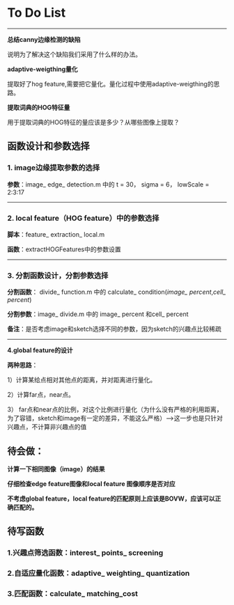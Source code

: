 # To Do List
---

**总结canny边缘检测的缺陷**

说明为了解决这个缺陷我们采用了什么样的办法。



**adaptive-weigthing量化**

提取好了hog feature,需要把它量化。量化过程中使用adaptive-weigthing的思路。


**提取词典的HOG特征量**

用于提取词典的HOG特征的量应该是多少？从哪些图像上提取？




## 函数设计和参数选择

### 1. image边缘提取参数的选择
**参数**：image_ edge_ detection.m 中的 
t = 30，
sigma = 6，
lowScale = 2:3:17

---
### 2. local feature（HOG feature）中的参数选择

**脚本**：feature_ extraction_ local.m

**函数**：extractHOGFeatures中的参数设置

---

### 3. 分割函数设计，分割参数选择

**分割函数**：
divide_ function.m 中的 calculate_ condition(*image_ percent*,*cell_ percent*)

**分割参数**：image_ divide.m 中的 image_ percent 和cell_ percent

**备注**：是否考虑image和sketch选择不同的参数，因为sketch的兴趣点比较稀疏

---

**4.global feature的设计**

**两种思路**：

1）计算某给点相对其他点的距离，并对距离进行量化。

2）计算far点，near点。

3） far点和near点的比例，对这个比例进行量化（为什么没有严格的利用距离，为了容错，sketch和image有一定的差异，不能这么严格）——>这一步也是只针对兴趣点，不计算非兴趣点的值



## 待会做：

**计算一下相同图像（image）的结果**


**仔细检查edge feature图像和local feature 图像顺序是否对应** 


**不考虑global feature，local feature的匹配原则上应该是BOVW，应该可以正确匹配的。**


## 待写函数
### 1.兴趣点筛选函数：interest_ points_ screening

### 2.自适应量化函数：adaptive_ weighting_ quantization

### 3.匹配函数：calculate_ matching_cost